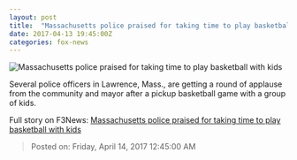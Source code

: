 ```yaml
---
layout: post
title:  "Massachusetts police praised for taking time to play basketball with kids"
date: 2017-04-13 19:45:00Z
categories: fox-news
---
```


![Massachusetts police praised for taking time to play basketball with kids](http://www.foxnews.com/content/dam/fox-news/logo/og-fn-foxnews.jpg)

Several police officers in Lawrence, Mass., are getting a round of applause from the community and mayor after a pickup basketball game with a group of kids.


Full story on F3News: [Massachusetts police praised for taking time to play basketball with kids](http://www.f3nws.com/n/EDJdJF)

> Posted on: Friday, April 14, 2017 12:45:00 AM
